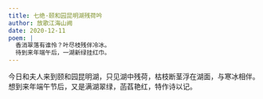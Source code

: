 ```yaml
---
title: 七绝·颐和园昆明湖残荷吟
author: 放歌江海山阙
date: 2020-12-11
poem: |
  香消翠落有谁怜？叶尽枝残伴冷冰。
  待到来年端午后，一湖新绿挂红巾。
---
```


今日和夫人来到颐和园昆明湖，只见湖中残荷，枯枝断茎浮在湖面，与寒冰相伴。想到来年端午节后，又是满湖翠绿，菡萏艳红，特作诗以记。
